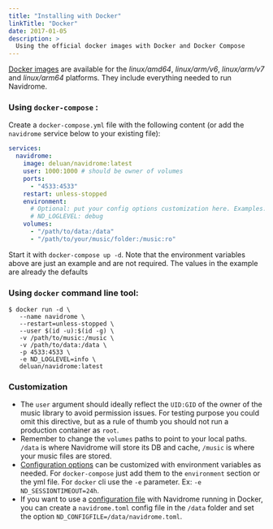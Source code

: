 ```yaml
---
title: "Installing with Docker"
linkTitle: "Docker"
date: 2017-01-05
description: >
  Using the official docker images with Docker and Docker Compose
---
```



[Docker images](https://hub.docker.com/r/deluan/navidrome) are available for the 
_linux/amd64_, _linux/arm/v6_, _linux/arm/v7_ and _linux/arm64_ platforms. They include everything needed to 
run Navidrome.


### Using `docker-compose` :

Create a `docker-compose.yml` file with the following content (or add the `navidrome` service 
below to your existing file):
```yaml
services:
  navidrome:
    image: deluan/navidrome:latest
    user: 1000:1000 # should be owner of volumes
    ports:
      - "4533:4533"
    restart: unless-stopped
    environment:
      # Optional: put your config options customization here. Examples:
      # ND_LOGLEVEL: debug
    volumes:
      - "/path/to/data:/data"
      - "/path/to/your/music/folder:/music:ro"
```
Start it with `docker-compose up -d`. Note that the environment variables above are just an example and are not required. The 
values in the example are already the defaults


### Using `docker` command line tool:
```shell
$ docker run -d \
   --name navidrome \
   --restart=unless-stopped \
   --user $(id -u):$(id -g) \
   -v /path/to/music:/music \
   -v /path/to/data:/data \
   -p 4533:4533 \
   -e ND_LOGLEVEL=info \
   deluan/navidrome:latest
```


### Customization
- The `user` argument should ideally reflect the `UID:GID` of the owner of the music library to avoid permission issues. For testing purpose you could omit this directive, but as a rule of thumb you should not run a production container as `root`.
- Remember to change the `volumes` paths to point to your local paths. `/data` is where Navidrome 
will store its DB and cache, `/music` is where your music files are stored. 
- [Configuration options](/docs/usage/configuration-options/) can be customized with environment 
variables as needed. For `docker-compose` just add them to the `environment` section or the yml 
file. For `docker` cli use the `-e` parameter. Ex: `-e ND_SESSIONTIMEOUT=24h`.
- If you want to use a [configuration file](/docs/usage/configuration-options/#configuration-file) with Navidrome running in Docker, 
you can create a `navidrome.toml` config file in the `/data` folder and set the option `ND_CONFIGFILE=/data/navidrome.toml`.
